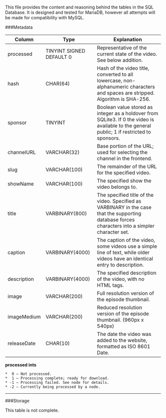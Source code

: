 This file provides the content and reasoning behind the tables in the SQL Database. It is designed and tested for MariaDB, however all attempts will be made for compatibility with MySQL. 

###Metadata

| Column | Type | Explanation |
|---|---|---|
processed | TINYINT SIGNED DEFAULT 0 | Representative of the current state of the video. See below addition.
hash | CHAR(64) | Hash of the video title, converted to all lowercase, non-alphanumeric characters and spaces are stripped. Algorithm is SHA-256.
sponsor | TINYINT | Boolean value stored as integer as a holdover from SQLite3. If 0 the video is available to the general public; 1 if restricted to sponsors.
channelURL | VARCHAR(32) | Base portion of the URL; used for selecting the channel in the frontend.
slug | VARCHAR(100) | The remainder of the URL for the specified video.
showName | VARCHAR(100) | The specified show the video belongs to.
title | VARBINARY(800) | The specified title of the video. Specified as VARBINARY in the case that the supporting database forces characters into a simpler character set.
caption | VARBINARY(4000) | The caption of the video, some videos use a simple line of text, while older videos have an identical entry to description.
description | VARBINARY(4000) | The specified description of the video, with no HTML tags.
image | VARCHAR(200) | Full resolution version of the episode thumbnail.
imageMedium | VARCHAR(200) | Reduced resolution version of the episode thumbnail. (960px x 540px)
releaseDate | CHAR(10) | The date the video was added to the website, formatted as ISO 8601 Date.

**processed ints**

    *  0 – Not processed.
    *  1 – Processing complete; ready for download.
    * -1 – Processing failed. See node for details.
    * -2 – Currently being processed by a node.

---

###Storage

This table is not complete.
